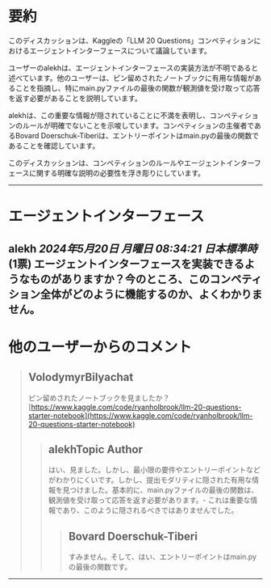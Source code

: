 # 要約 
このディスカッションは、Kaggleの「LLM 20 Questions」コンペティションにおけるエージェントインターフェースについて議論しています。

ユーザーのalekhは、エージェントインターフェースの実装方法が不明であると述べています。他のユーザーは、ピン留めされたノートブックに有用な情報があることを指摘し、特にmain.pyファイルの最後の関数が観測値を受け取って応答を返す必要があることを説明しています。

alekhは、この重要な情報が隠されていることに不満を表明し、コンペティションのルールが明確でないことを示唆しています。コンペティションの主催者であるBovard Doerschuk-Tiberiは、エントリーポイントはmain.pyの最後の関数であることを確認しています。

このディスカッションは、コンペティションのルールやエージェントインターフェースに関する明確な説明の必要性を浮き彫りにしています。


---
# エージェントインターフェース

**alekh** *2024年5月20日 月曜日 08:34:21 日本標準時* (1票)
エージェントインターフェースを実装できるようなものがありますか？今のところ、このコンペティション全体がどのように機能するのか、よくわかりません。
---
# 他のユーザーからのコメント
> ## VolodymyrBilyachat
> 
> ピン留めされたノートブックを見ましたか？[https://www.kaggle.com/code/ryanholbrook/llm-20-questions-starter-notebook](https://www.kaggle.com/code/ryanholbrook/llm-20-questions-starter-notebook)
> 
> 
> 
> > ## alekhTopic Author
> > 
> > はい、見ました。しかし、最小限の要件やエントリーポイントなどがわかりにくいです。しかし、提出モダリティに隠された有用な情報を見つけました。基本的に、main.pyファイルの最後の関数は、観測値を受け取って応答を返す必要があります。- これは重要な情報であり、このように隠されるべきではありませんでした。
> > 
> > 
> > 
> > > ## Bovard Doerschuk-Tiberi
> > > 
> > > すみません。そして、はい、エントリーポイントはmain.pyの最後の関数です。
> > > 
> > > 
> > > 
---

